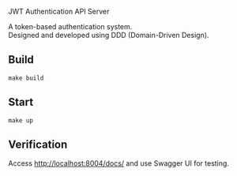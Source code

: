  JWT Authentication API Server

A token-based authentication system.  
Designed and developed using DDD (Domain-Driven Design).

## Build


```
make build
```

## Start

```
make up
```


## Verification

Access [http://localhost:8004/docs/](http://localhost:8004) and use Swagger UI for testing.







